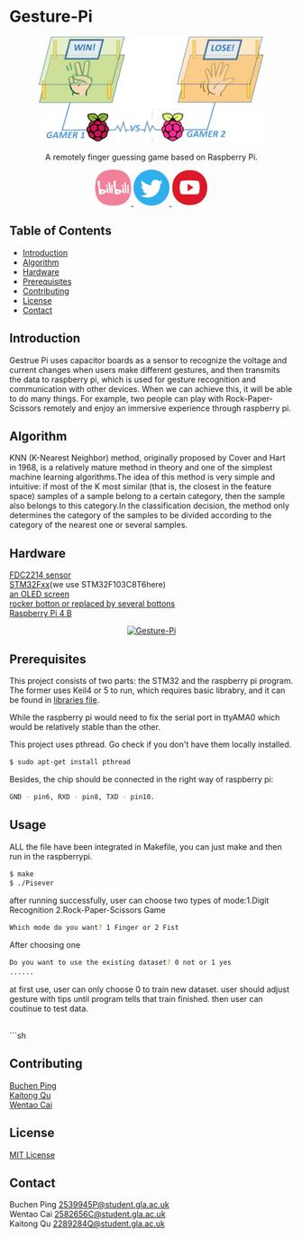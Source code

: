 # Gesture-Pi
<p align="center">
  <a href="https://github.com/gesture-Pi/Gesture-recognition-sysytem">
    <img src="Images/figure1.png" alt="Gesture-Pi"width="400" height="188">
  </a>
<br />
 <p align="center">
    A remotely finger guessing game based on Raspberry Pi. 
    <br />
</div>
<p align="center">
  <a href="https://www.bilibili.com/video/BV1sA411V7Yw/">
    <img src="Images/Bilibili.png" alt="Bilibili"  width="64" height="64">
  </a>
  <a href="https://twitter.com/Caiwentao12345">
    <img src="Images/twitter hover_pc.png" alt="Twitter"  width="64" height="64">
  </a>
  <a href="https://www.youtube.com/watch?v=zLDupBEazR8">
    <img src="Images/youtube.png" alt="youtube"  width="64" height="64">
  </a>
  


## Table of Contents
- [Introduction]( #Introduction)
- [Algorithm](#Algorithm)
- [Hardware](#Hardware)
- [Prerequisites](#Prerequisites)
- [Contributing](#contributing)
- [License](#license)
- [Contact](#Contact)


## Introduction

Gestrue Pi uses capacitor boards as a sensor to recognize the voltage and current changes when users make different gestures, and then transmits the data to raspberry pi, which is used for gesture recognition and communication with other devices.
When we can achieve this, it will be able to do many things. For example, two people can play with Rock-Paper-Scissors remotely and enjoy an immersive experience through raspberry pi.

## Algorithm

KNN (K-Nearest Neighbor) method, originally proposed by Cover and Hart in 1968, is a relatively mature method in theory and one of the simplest machine learning algorithms.The idea of this method is very simple and intuitive: if most of the K most similar (that is, the closest in the feature space) samples of a sample belong to a certain category, then the sample also belongs to this category.In the classification decision, the method only determines the category of the samples to be divided according to the category of the nearest one or several samples.

## Hardware

[FDC2214 sensor](document/FDC2214)
<br />
[STM32Fxx](https://uk.rs-online.com/web/p/microcontrollers/0402279/?gclid=EAIaIQobChMIpM_4j7mK8AIVTLTtCh0UZAAxEAAYASAAEgLis_D_BwE&gclsrc=aw.ds)(we use STM32F103C8T6here)
<br />
[an OLED screen](https://item.taobao.com/item.htm?id=565268851518&ali_refid=a3_430673_1006:1151926661:N:WFoiFXIH007ZiutAq%2B3BZQ%3D%3D:1932cfb731eaea0fd428272e019ed1c0&ali_trackid=1_1932cfb731eaea0fd428272e019ed1c0&spm=a2e0b.20350158.31919782.6)
<br />
[rocker botton or replaced by several bottons](https://detail.tmall.com/item.htm?id=620908458252&ali_refid=a3_430673_1006:1123793357:N:6OPPrB0+uX2elEPTt8Nlog==:b6f869ff14e6c9779e455577b3e83b6a&ali_trackid=1_b6f869ff14e6c9779e455577b3e83b6a&spm=a2e0b.20350158.31919782.2)
<br />
[Raspberry Pi 4 B](https://www.amazon.co.uk/gp/product/B07WKKS471/ref=ppx_yo_dt_b_asin_title_o01_s00?ie=UTF8&psc=1)
<br />
<p align="center">
  <a href="https://github.com/gesture-Pi/Gesture-recognition-sysytem">
    <img src="Images/picture.jpg" alt="Gesture-Pi"  width="300" height="400">
  </a>

## Prerequisites

This project consists of two parts: the STM32 and the raspberry pi program. The former uses Keil4 or 5 to run, which requires basic librabry, and it can be found in [libraries file](modules/Gesture-STM32/Libraries/Keil.STM32F1xx_DFP.2.0.0.pack).  

While the raspberry pi would need to fix the serial port in ttyAMA0 which would be relatively stable than the other.

This project uses pthread. Go check if you don't have them locally installed.

```sh
$ sudo apt-get install pthread
```

Besides, the chip should be connected in the right way of raspberry pi:
```sh
GND - pin6, RXD - pin8, TXD - pin10.
```

## Usage


ALL the file have been integrated in Makefile, you can just make and then run in the raspberrypi.

```sh
$ make
$ ./Pisever
```
after running successfully, user can choose two types of mode:1.Digit Recognition 2.Rock-Paper-Scissors Game
<br />
```sh
Which mode do you want? 1 Finger or 2 Fist
```
After choosing one
<br />
```sh
Do you want to use the existing dataset? 0 not or 1 yes
......
```
at first use, user can only choose 0 to train new dataset. user should adjust gesture with tips until program tells that train finished. then user can coutinue to test data.

<br />
```sh

## Contributing

[Buchen Ping](https://github.com/PBC1998)
<br />
[Kaitong Qu](https://github.com/qukaitong)
<br />
[Wentao Cai](https://github.com/caiwentao123)

## License
[MIT License](LICENSE)

## Contact
Buchen Ping 2539945P@student.gla.ac.uk
<br />
Wentao Cai 2582656C@student.gla.ac.uk
<br />
Kaitong Qu 2289284Q@student.gla.ac.uk
